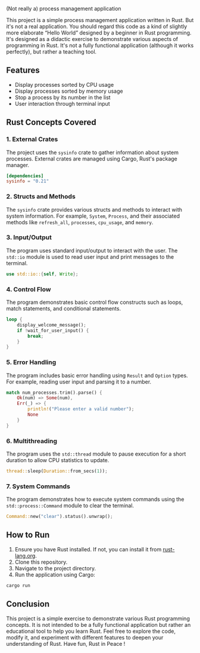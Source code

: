 (Not really a) process management application

This project is a simple process management application written in Rust. But it's not a real application. You should regard this code as a kind of slightly more elaborate “Hello World” designed by a beginner in Rust programming.
It's designed as a didactic exercise to demonstrate various aspects of programming in Rust. It's not a fully functional application (although it works perfectly), but rather a teaching tool.


## Features

- Display processes sorted by CPU usage
- Display processes sorted by memory usage
- Stop a process by its number in the list
- User interaction through terminal input

## Rust Concepts Covered

### 1. External Crates

The project uses the `sysinfo` crate to gather information about system processes. External crates are managed using Cargo, Rust's package manager.

```toml
[dependencies]
sysinfo = "0.21"
```

### 2. Structs and Methods

The `sysinfo` crate provides various structs and methods to interact with system information. For example, `System`, `Process`, and their associated methods like `refresh_all`, `processes`, `cpu_usage`, and `memory`.

### 3. Input/Output

The program uses standard input/output to interact with the user. The `std::io` module is used to read user input and print messages to the terminal.

```rust
use std::io::{self, Write};
```

### 4. Control Flow

The program demonstrates basic control flow constructs such as loops, match statements, and conditional statements.

```rust
loop {
    display_welcome_message();
    if !wait_for_user_input() {
        break;
    }
}
```

### 5. Error Handling

The program includes basic error handling using `Result` and `Option` types. For example, reading user input and parsing it to a number.

```rust
match num_processes.trim().parse() {
    Ok(num) => Some(num),
    Err(_) => {
        println!("Please enter a valid number");
        None
    }
}
```

### 6. Multithreading

The program uses the `std::thread` module to pause execution for a short duration to allow CPU statistics to update.

```rust
thread::sleep(Duration::from_secs(1));
```

### 7. System Commands

The program demonstrates how to execute system commands using the `std::process::Command` module to clear the terminal.

```rust
Command::new("clear").status().unwrap();
```

## How to Run

1. Ensure you have Rust installed. If not, you can install it from [rust-lang.org](https://www.rust-lang.org/).
2. Clone this repository.
3. Navigate to the project directory.
4. Run the application using Cargo:

```sh
cargo run
```

## Conclusion

This project is a simple exercise to demonstrate various Rust programming concepts. It is not intended to be a fully functional application but rather an educational tool to help you learn Rust. Feel free to explore the code, modify it, and experiment with different features to deepen your understanding of Rust.
Have fun, Rust in Peace ! 
